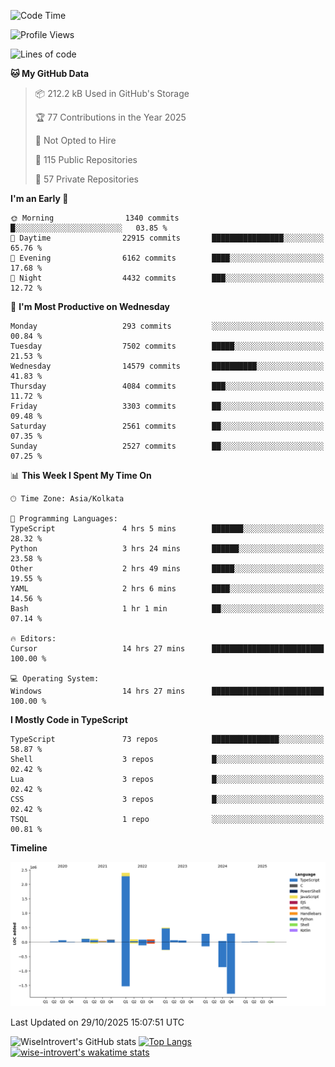 <!--START_SECTION:waka-->
![Code Time](http://img.shields.io/badge/Code%20Time-4%2C421%20hrs%2047%20mins-blue)

![Profile Views](http://img.shields.io/badge/Profile%20Views-0-blue)

![Lines of code](https://img.shields.io/badge/From%20Hello%20World%20I%27ve%20Written-4.3%20million%20lines%20of%20code-blue)

**🐱 My GitHub Data** 

> 📦 212.2 kB Used in GitHub's Storage 
 > 
> 🏆 77 Contributions in the Year 2025
 > 
> 🚫 Not Opted to Hire
 > 
> 📜 115 Public Repositories 
 > 
> 🔑 57 Private Repositories 
 > 
**I'm an Early 🐤** 

```text
🌞 Morning                1340 commits        █░░░░░░░░░░░░░░░░░░░░░░░░   03.85 % 
🌆 Daytime                22915 commits       ████████████████░░░░░░░░░   65.76 % 
🌃 Evening                6162 commits        ████░░░░░░░░░░░░░░░░░░░░░   17.68 % 
🌙 Night                  4432 commits        ███░░░░░░░░░░░░░░░░░░░░░░   12.72 % 
```
📅 **I'm Most Productive on Wednesday** 

```text
Monday                   293 commits         ░░░░░░░░░░░░░░░░░░░░░░░░░   00.84 % 
Tuesday                  7502 commits        █████░░░░░░░░░░░░░░░░░░░░   21.53 % 
Wednesday                14579 commits       ██████████░░░░░░░░░░░░░░░   41.83 % 
Thursday                 4084 commits        ███░░░░░░░░░░░░░░░░░░░░░░   11.72 % 
Friday                   3303 commits        ██░░░░░░░░░░░░░░░░░░░░░░░   09.48 % 
Saturday                 2561 commits        ██░░░░░░░░░░░░░░░░░░░░░░░   07.35 % 
Sunday                   2527 commits        ██░░░░░░░░░░░░░░░░░░░░░░░   07.25 % 
```


📊 **This Week I Spent My Time On** 

```text
🕑︎ Time Zone: Asia/Kolkata

💬 Programming Languages: 
TypeScript               4 hrs 5 mins        ███████░░░░░░░░░░░░░░░░░░   28.32 % 
Python                   3 hrs 24 mins       ██████░░░░░░░░░░░░░░░░░░░   23.58 % 
Other                    2 hrs 49 mins       █████░░░░░░░░░░░░░░░░░░░░   19.55 % 
YAML                     2 hrs 6 mins        ████░░░░░░░░░░░░░░░░░░░░░   14.56 % 
Bash                     1 hr 1 min          ██░░░░░░░░░░░░░░░░░░░░░░░   07.14 % 

🔥 Editors: 
Cursor                   14 hrs 27 mins      █████████████████████████   100.00 % 

💻 Operating System: 
Windows                  14 hrs 27 mins      █████████████████████████   100.00 % 
```

**I Mostly Code in TypeScript** 

```text
TypeScript               73 repos            ███████████████░░░░░░░░░░   58.87 % 
Shell                    3 repos             █░░░░░░░░░░░░░░░░░░░░░░░░   02.42 % 
Lua                      3 repos             █░░░░░░░░░░░░░░░░░░░░░░░░   02.42 % 
CSS                      3 repos             █░░░░░░░░░░░░░░░░░░░░░░░░   02.42 % 
TSQL                     1 repo              ░░░░░░░░░░░░░░░░░░░░░░░░░   00.81 % 
```



**Timeline**

![Lines of Code chart](https://raw.githubusercontent.com/wise-introvert/wise-introvert/master/assets/bar_graph.png)


 Last Updated on 29/10/2025 15:07:51 UTC
<!--END_SECTION:waka-->

![WiseIntrovert's GitHub stats](https://github-readme-stats.vercel.app/api?username=wise-introvert&count_private=true&show_icons=true)
[![Top Langs](https://github-readme-stats.vercel.app/api/top-langs/?username=wise-introvert&langs_count=10)](https://github.com/anuraghazra/github-readme-stats)
[![wise-introvert's wakatime stats](https://github-readme-stats.vercel.app/api/wakatime?username=wiseintrovert)](https://github.com/anuraghazra/github-readme-stats)
